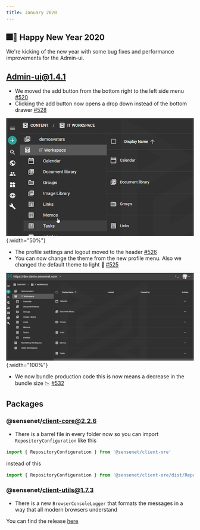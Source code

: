 ```yaml
---
title: January 2020
---
```


## 🎆🥂 Happy New Year 2020

We're kicking of the new year with some bug fixes and performance improvements for the Admin-ui.

## Admin-ui@1.4.1

- We moved the add button from the bottom right to the left side menu [#520](https://github.com/SenseNet/sn-client/pull/520)
- Clicking the add button now opens a drop down instead of the bottom drawer [#528](https://github.com/SenseNet/sn-client/pull/528)

 ![Add button and the new dropdown](/img/posts/admin-ui-post-2020-01.gif "Add button and the new dropdown"){:width="50%"}

- The profile settings and logout moved to the header [#526](https://github.com/SenseNet/sn-client/pull/526)
- You can now change the theme from the new profile menu. Also we changed the default theme to light 🤍 [#525](https://github.com/SenseNet/sn-client/pull/525)

 ![User menu and the themeswitcher](/img/posts/admin-ui2-post-2020-01.gif "User menu and the themeswitcher"){:width="100%"}

- We now bundle production code this is now means a decrease in the bundle size 📉 [#532](https://github.com/SenseNet/sn-client/pull/532)

## Packages

### @sensenet/client-core@2.2.6

- There is a barrel file in every folder now so you can import `RepositoryConfiguration` like this
```js
import { RepositoryConfiguration } from '@sensenet/client-ore'
```
instead of this
```js
import { RepositoryConfiguration } from '@sensenet/client-ore/dist/Repository/RepositoryConfiguration'
```
### @sensenet/client-utils@1.7.3

- There is a new `BrowserConsoleLogger` that formats the messages in a way that all modern browsers understand

You can find the release [here](https://github.com/SenseNet/sn-client/releases/tag/2020.1.0)
